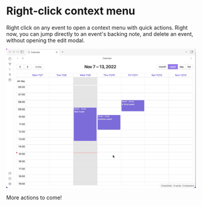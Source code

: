 # Right-click context menu

Right click on any event to open a context menu with quick actions. Right now, you can jump directly to an event's backing note, and delete an event, without opening the edit modal.

![](../assets/context-menu.gif)

More actions to come!
